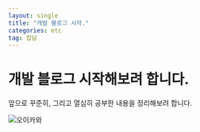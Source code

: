 ```yaml
---
layout: single
title: "개발 블로그 시작."
categories: etc
tag: 잡담
---
```


# 개발 블로그 시작해보려 합니다.

앞으로 꾸준히, 그리고 열심히 공부한 내용을 정리해보려 합니다.

![오이카와]({{site.url}}/images/2023-03-18-first/오이카와.png)
